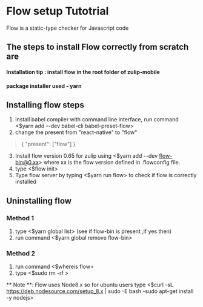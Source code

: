 # Flow setup Tutotrial

Flow is a static-type checker for Javascript code

## The steps to install Flow correctly from scratch are

####  Installation tip : install flow in the root folder of zulip-mobile

####  package installer used - yarn

## Installing flow steps

1. install babel compiler with command line interface,
	run command <$yarn add --dev babel-cli babel-preset-flow>
2. change the present from "react-native" to "flow"
>	{
>	"present": ["flow"]
>	}
3. Install flow version 0.65 for zulip using <$yarn add --dev flow-bin@0.xx> where xx is the flow version defined in .flowconfig file.
4. type <$flow init> 
5. Type flow server by typing <$yarn run flow> to check if flow is correctly installed

## Uninstalling flow

### Method 1
1. type <$yarn global list> (see if flow-bin is present ,if yes then)
2. run command <$yarn global remove flow-bin>


### Method 2
1. run command <$whereis flow>
2. type <$sudo rm -rf <PATH OF FLOW>>

** Note **: Flow uses Node8.x so for ubuntu users type <$curl -sL https://deb.nodesource.com/setup_8.x | sudo -E bash -sudo apt-get install -y nodejs>
